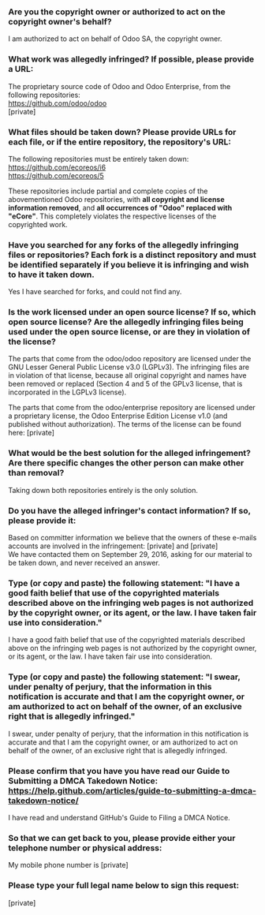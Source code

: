 ### Are you the copyright owner or authorized to act on the copyright owner's behalf?

I am authorized to act on behalf of Odoo SA, the copyright owner.

### What work was allegedly infringed? If possible, please provide a URL:

The proprietary source code of Odoo and Odoo Enterprise, from the following repositories:  
https://github.com/odoo/odoo  
[private]  

### What files should be taken down? Please provide URLs for each file, or if the entire repository, the repository's URL:  

The following repositories must be entirely taken down:  
https://github.com/ecoreos/i6  
https://github.com/ecoreos/5  

These repositories include partial and complete copies of the abovementioned Odoo repositories, with **all copyright and license information removed**, and **all occurrences of "Odoo" replaced with "eCore"**. This completely violates the respective licenses of the copyrighted work.

### Have you searched for any forks of the allegedly infringing files or repositories? Each fork is a distinct repository and must be identified separately if you believe it is infringing and wish to have it taken down.

Yes I have searched for forks, and could not find any.

### Is the work licensed under an open source license? If so, which open source license? Are the allegedly infringing files being used under the open source license, or are they in violation of the license?

The parts that come from the odoo/odoo repository are licensed under the GNU Lesser General Public License v3.0 (LGPLv3). The infringing files are in violation of that license, because all original copyright and names have been removed or replaced (Section 4 and 5 of the GPLv3 license, that is incorporated in the LGPLv3 license).

The parts that come from the odoo/enterprise repository are licensed under a proprietary license, the Odoo Enterprise Edition License v1.0 (and published without authorization). The terms of the license can be found here: [private]

### What would be the best solution for the alleged infringement? Are there specific changes the other person can make other than removal?

Taking down both repositories entirely is the only solution.

### Do you have the alleged infringer's contact information? If so, please provide it:

Based on committer information we believe that the owners of these e-mails accounts are involved in the infringement: [private] and [private]  
We have contacted them on September 29, 2016, asking for our material to be taken down, and never received an answer.

### Type (or copy and paste) the following statement: "I have a good faith belief that use of the copyrighted materials described above on the infringing web pages is not authorized by the copyright owner, or its agent, or the law. I have taken fair use into consideration."

I have a good faith belief that use of the copyrighted materials described above on the infringing web pages is not authorized by the copyright owner, or its agent, or the law. I have taken fair use into consideration.

### Type (or copy and paste) the following statement: "I swear, under penalty of perjury, that the information in this notification is accurate and that I am the copyright owner, or am authorized to act on behalf of the owner, of an exclusive right that is allegedly infringed."

I swear, under penalty of perjury, that the information in this notification is accurate and that I am the copyright owner, or am authorized to act on behalf of the owner, of an exclusive right that is allegedly infringed.

### Please confirm that you have you have read our Guide to Submitting a DMCA Takedown Notice: https://help.github.com/articles/guide-to-submitting-a-dmca-takedown-notice/

I have read and understand GitHub's Guide to Filing a DMCA Notice.

### So that we can get back to you, please provide either your telephone number or physical address:

My mobile phone number is [private]

### Please type your full legal name below to sign this request:

[private]  
